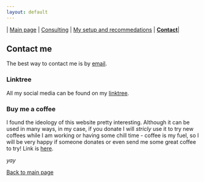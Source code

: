 ```yaml
---
layout: default
---
```

| [Main page](./) | [Consulting](./certs.html) | [My setup and recommedations](./recommend.html) | [**Contact**](./contact.html)|

## Contact me
The best way to contact me is by [email](mailto:vanessapw@protonmail.com).

### Linktree
All my social media can be found on my [linktree](https://linktr.ee/vanessapPT).

### Buy me a coffee
I found the ideology of this website pretty interesting. Although it can be used in many ways, in my case, if you donate I will _stricly_ use it to try new coffees while I am working or having some chill time - coffee is my fuel, so I will be very happy if someone donates or even send me some great coffee to try! Link is [here](https://buymeacoffee.com/PD9swEfHZx).


_yay_


[Back to main page](./)

